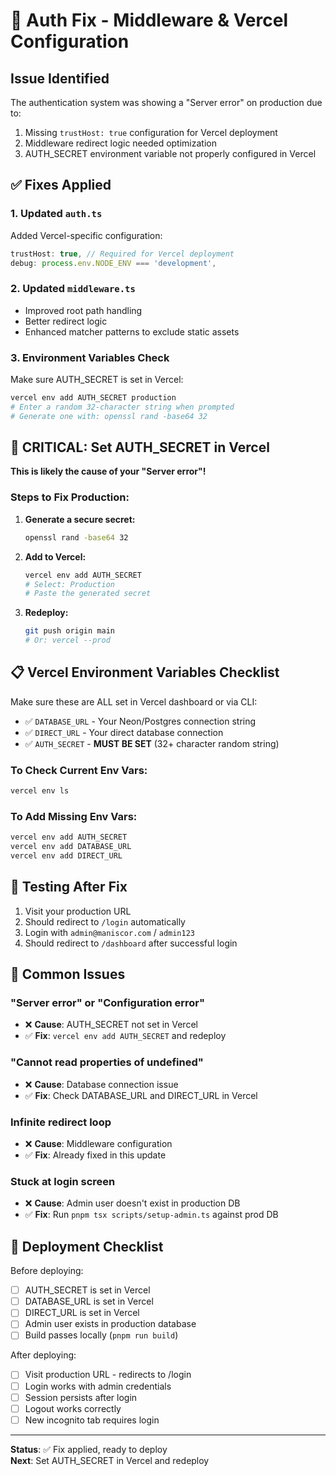 # 🔧 Auth Fix - Middleware & Vercel Configuration

## Issue Identified
The authentication system was showing a "Server error" on production due to:
1. Missing `trustHost: true` configuration for Vercel deployment
2. Middleware redirect logic needed optimization
3. AUTH_SECRET environment variable not properly configured in Vercel

## ✅ Fixes Applied

### 1. Updated `auth.ts`
Added Vercel-specific configuration:
```typescript
trustHost: true, // Required for Vercel deployment
debug: process.env.NODE_ENV === 'development',
```

### 2. Updated `middleware.ts`
- Improved root path handling
- Better redirect logic
- Enhanced matcher patterns to exclude static assets

### 3. Environment Variables Check
Make sure AUTH_SECRET is set in Vercel:
```bash
vercel env add AUTH_SECRET production
# Enter a random 32-character string when prompted
# Generate one with: openssl rand -base64 32
```

## 🚨 CRITICAL: Set AUTH_SECRET in Vercel

**This is likely the cause of your "Server error"!**

### Steps to Fix Production:

1. **Generate a secure secret:**
   ```bash
   openssl rand -base64 32
   ```

2. **Add to Vercel:**
   ```bash
   vercel env add AUTH_SECRET
   # Select: Production
   # Paste the generated secret
   ```

3. **Redeploy:**
   ```bash
   git push origin main
   # Or: vercel --prod
   ```

## 📋 Vercel Environment Variables Checklist

Make sure these are ALL set in Vercel dashboard or via CLI:

- ✅ `DATABASE_URL` - Your Neon/Postgres connection string
- ✅ `DIRECT_URL` - Your direct database connection
- ✅ `AUTH_SECRET` - **MUST BE SET** (32+ character random string)

### To Check Current Env Vars:
```bash
vercel env ls
```

### To Add Missing Env Vars:
```bash
vercel env add AUTH_SECRET
vercel env add DATABASE_URL
vercel env add DIRECT_URL
```

## 🧪 Testing After Fix

1. Visit your production URL
2. Should redirect to `/login` automatically
3. Login with `admin@maniscor.com` / `admin123`
4. Should redirect to `/dashboard` after successful login

## 🐛 Common Issues

### "Server error" or "Configuration error"
- ❌ **Cause**: AUTH_SECRET not set in Vercel
- ✅ **Fix**: `vercel env add AUTH_SECRET` and redeploy

### "Cannot read properties of undefined"
- ❌ **Cause**: Database connection issue
- ✅ **Fix**: Check DATABASE_URL and DIRECT_URL in Vercel

### Infinite redirect loop
- ❌ **Cause**: Middleware configuration
- ✅ **Fix**: Already fixed in this update

### Stuck at login screen
- ❌ **Cause**: Admin user doesn't exist in production DB
- ✅ **Fix**: Run `pnpm tsx scripts/setup-admin.ts` against prod DB

## 📝 Deployment Checklist

Before deploying:
- [ ] AUTH_SECRET is set in Vercel
- [ ] DATABASE_URL is set in Vercel
- [ ] DIRECT_URL is set in Vercel
- [ ] Admin user exists in production database
- [ ] Build passes locally (`pnpm run build`)

After deploying:
- [ ] Visit production URL - redirects to /login
- [ ] Login works with admin credentials
- [ ] Session persists after login
- [ ] Logout works correctly
- [ ] New incognito tab requires login

---

**Status**: ✅ Fix applied, ready to deploy  
**Next**: Set AUTH_SECRET in Vercel and redeploy
